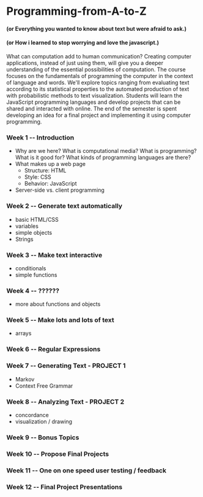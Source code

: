 # Programming-from-A-to-Z

#### (or Everything you wanted to know about text but were afraid to ask.)

#### (or How i learned to stop worrying and love the javascript.)

What can computation add to human communication? Creating computer applications, instead of just using them, will give you a deeper understanding of the essential possibilities of computation. The course focuses on the fundamentals of programming the computer in the context of language and words. We'll explore topics ranging from evaluating text according to its statistical properties to the automated production of text with probabilistic methods to text visualization.  Students will learn the JavaScript programming languages and develop projects that can be shared and interacted with online.   The end of the semester is spent developing an idea for a final project and implementing it using computer programming.	

### Week 1 -- Introduction
- Why are we here? What is computational media?  What is programming? What is it good for? What kinds of programming languages are there?
- What makes up a web page
   - Structure: HTML
   - Style: CSS
   - Behavior: JavaScript
- Server-side vs. client programming

### Week 2 -- Generate text automatically
- basic HTML/CSS
- variables
- simple objects
- Strings

### Week 3 -- Make text interactive
- conditionals
- simple functions

### Week 4 -- ??????
- more about functions and objects 

### Week 5 -- Make lots and lots of text
- arrays

### Week 6 -- Regular Expressions

### Week 7 -- Generating Text - PROJECT 1
* Markov
* Context Free Grammar

### Week 8 -- Analyzing Text - PROJECT 2
- concordance
- visualization / drawing

### Week 9 -- Bonus Topics

### Week 10 --  Propose Final Projects

### Week 11 -- One on one speed user testing / feedback

### Week 12 -- Final Project Presentations
